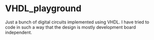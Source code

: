 # VHDL_playground

Just a bunch of digital circuits implemented using VHDL. I have tried to code in such a way that the design is mostly development board independent.
